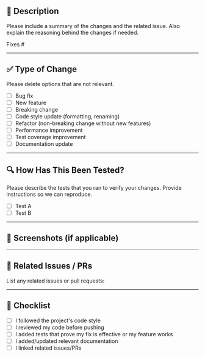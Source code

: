 ## 📝 Description

Please include a summary of the changes and the related issue. Also explain the reasoning behind the changes if needed.

Fixes #

---

## ✅ Type of Change

Please delete options that are not relevant.

- [ ] Bug fix
- [ ] New feature
- [ ] Breaking change
- [ ] Code style update (formatting, renaming)
- [ ] Refactor (non-breaking change without new features)
- [ ] Performance improvement
- [ ] Test coverage improvement
- [ ] Documentation update

---

## 🔍 How Has This Been Tested?

Please describe the tests that you ran to verify your changes. Provide instructions so we can reproduce.

- [ ] Test A
- [ ] Test B

---

## 📸 Screenshots (if applicable)

---

## 🔗 Related Issues / PRs

List any related issues or pull requests:

---

## 📢 Checklist

- [ ] I followed the project's code style
- [ ] I reviewed my code before pushing
- [ ] I added tests that prove my fix is effective or my feature works
- [ ] I added/updated relevant documentation
- [ ] I linked related issues/PRs
